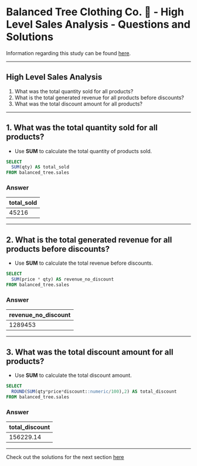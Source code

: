 # Balanced Tree Clothing Co. 🌲 - High Level Sales Analysis - Questions and Solutions

Information regarding this study can be found [here](https://github.com/rodrigueslara/8-week-sql-challenge/blob/main/Case%20Study%20%237%20-%20Balanced%20Tree%20Clothing%20Co./README.md).

--- 

## High Level Sales Analysis

1. What was the total quantity sold for all products?
2. What is the total generated revenue for all products before discounts?
3. What was the total discount amount for all products?

---

## 1. What was the total quantity sold for all products?

* Use **SUM** to calculate the total quantity of products sold.

```sql
SELECT
  SUM(qty) AS total_sold
FROM balanced_tree.sales
```

### Answer

| total_sold |
| ---------- |
| 45216      |

---

## 2. What is the total generated revenue for all products before discounts?

* Use **SUM** to calculate the total revenue before discounts.

```sql
SELECT
  SUM(price * qty) AS revenue_no_discount
FROM balanced_tree.sales
```

### Answer

| revenue_no_discount |
| ------------------- |
| 1289453             |

---

## 3. What was the total discount amount for all products?

* Use **SUM** to calculate the total discount amount.

```sql
SELECT
  ROUND(SUM(qty*price*discount::numeric/100),2) AS total_discount
FROM balanced_tree.sales
```

### Answer

| total_discount |
| -------------- |
| 156229.14      |

---

Check out the solutions for the next section [here](https://github.com/rodrigueslara/8-week-sql-challenge/blob/main/Case%20Study%20%237%20-%20Balanced%20Tree%20Clothing%20Co./B.%20Transaction%20Analysis.md)

